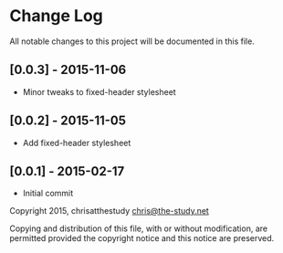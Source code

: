 # Change Log
All notable changes to this project will be documented in this file.

## [0.0.3] - 2015-11-06
- Minor tweaks to fixed-header stylesheet

## [0.0.2] - 2015-11-05
- Add fixed-header stylesheet

## [0.0.1] - 2015-02-17
- Initial commit

Copyright 2015, chrisatthestudy <chris@the-study.net>

Copying and distribution of this file, with or without modification, are
permitted provided the copyright notice and this notice are preserved.
